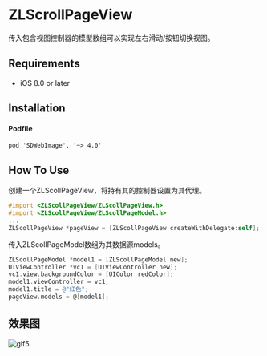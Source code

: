 # ZLScrollPageView
传入包含视图控制器的模型数组可以实现左右滑动/按钮切换视图。

## Requirements

- iOS 8.0 or later

## Installation
#### Podfile
```
pod 'SDWebImage', '~> 4.0'
```

## How To Use

创建一个ZLScollPageView，将持有其的控制器设置为其代理。

```objective-c
#import <ZLScollPageView/ZLScollPageView.h>
#import <ZLScollPageView/ZLScollPageModel.h>
...
ZLScollPageView *pageView = [ZLScollPageView createWithDelegate:self];
```

传入ZLScollPageModel数组为其数据源models。

```objective-c
ZLScollPageModel *model1 = [ZLScollPageModel new];
UIViewController *vc1 = [UIViewController new];
vc1.view.backgroundColor = [UIColor redColor];
model1.viewController = vc1;
model1.title = @"红色";
pageView.models = @[model1];
```

## 效果图
![gif5](https://user-images.githubusercontent.com/12746854/43448731-3d07a1d2-94e1-11e8-9d3d-fbe21e0cf072.gif)
